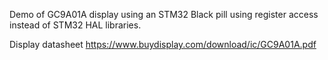 Demo of GC9A01A display using an STM32 Black pill using register access instead of STM32 HAL libraries.

Display datasheet https://www.buydisplay.com/download/ic/GC9A01A.pdf
